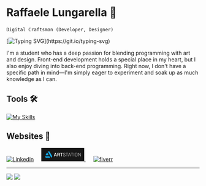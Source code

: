 # Raffaele Lungarella 🤌 

~~~
Digital Craftsman (Developer, Designer)
~~~

[![Typing SVG](https://readme-typing-svg.herokuapp.com?color=8957E5FF&center=true&vCenter=false&width=1000&lines=Ciao++👋,+I+am+Raffaele+Lungarella;+Check+out+my+Profile!;)](https://git.io/typing-svg)

I'm a student who has a deep passion for blending programming with art and design. Front-end development holds a special place in my heart, but I also enjoy diving into back-end programming. Right now, I don't have a specific path in mind—I'm simply eager to experiment and soak up as much knowledge as I can.

## Tools 🛠️
[![My Skills](https://skillicons.dev/icons?i=js,html,css,nodejs,vue,typescript,tailwindcss,sass,swift,python,git,github,postgresql,java,php,c,bash,latex,md,unreal,unity,blender,ps)](https://skillicons.dev)

## Websites 👾

<a href='https://www.linkedin.com/public-profile/settings?trk=d_flagship3_profile_self_view_public_profile'><img alt="Linkedin" height="35px" src="https://img.shields.io/badge/LinkedIn-0077B5?style=for-the-badge&logo=linkedin&logoColor=white" /><a href='https://lungarellaraffaele.artstation.com/'><img alt="Artstation" 
style="padding-left:20px;" height="35px" src="artstation_badge.svg" />
<a href='https://www.fiverr.com/lung13?public_mode=true'><img alt='fiverr' style="padding-left:20px;" src="https://img.shields.io/badge/fiverr-1DBF73?style=for-the-badge&logo=fiverr&logoColor=white" height="35px" >
</a>

---

![](https://github-readme-stats.vercel.app/api?username=rlungarella13&show_icons=true&icon_color=805AD5&text_color=808080&bg_color=ffffff00&title_color=8957E5FF&include_all_commits=true&count_private=true&hide_border=true&cache_seconds=86400&rank_icon=github)
![](https://github-readme-stats-rlungarella13.vercel.app/api/top-langs/?username=rlungarella13&show_icons=true&icon_color=805AD5&text_color=808080&hide_title=true&bg_color=ffffff00&include_all_commits=true&count_private=true&hide_border=true&langs_count=12&layout=compact&cache_seconds=86400)

